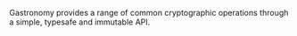 Gastronomy provides a range of common cryptographic operations through a simple, typesafe and
immutable API.

